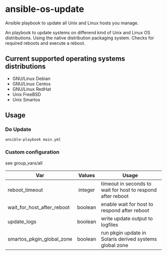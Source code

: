 # ansible-os-update
Ansible playbook to update all Unix and Linux hosts you manage.

An playbook to update systems on differend kind of Unix and Linux OS distributions.
Using the native distribution packaging system. Checks for required reboots and execute a reboot.


## Current supported operating systems distributions
- GNU/Linux Debian
- GNU/Linux Centos
- GNU/Linux RedHat
- Unix FreeBSD
- Unix Smartos

## Usage

### Do Update
```
ansible-playbook main.yml
```
### Custom configuration

see group_vars/all

|Var|Values|Usage|
|---|:----:|-----|
|reboot_timeout|integer|timeout in seconds to wait for host to respond after reboot|
|wait_for_host_after_reboot|boolean|enable wait for host to respond after reboot|
|update_logs|boolean|write update output to logfiles|
|smartos_pkgin_global_zone|boolean|run pkgin update in Solaris derived systems global zone|

